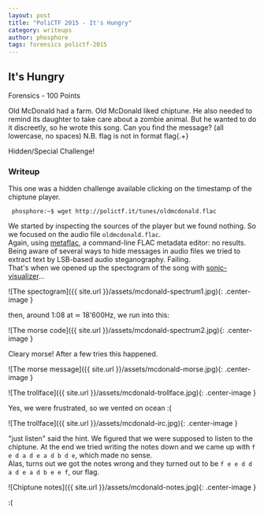 ```yaml
---
layout: post
title: "PoliCTF 2015 - It's Hungry"
category: writeups
author: phosphore
tags: forensics polictf-2015
---
```


## It's Hungry
Forensics - 100 Points

Old McDonald had a farm. Old McDonald liked chiptune. He also needed to remind its daughter to take care about a zombie animal. But he wanted to do it discreetly, so he wrote this song. Can you find the message? (all lowercase, no spaces) N.B. flag is not in format flag{.+}

Hidden/Special Challenge!

### Writeup
This one was a hidden challenge available clicking on the timestamp of the chiptune player.

     phosphore:~$ wget http://polictf.it/tunes/oldmcdonald.flac

We started by inspecting the sources of the player but we found nothing. So we focused on the audio file `oldmcdonald.flac`.<br/>
Again, using [metaflac](http://linux.die.net/man/1/metaflac), a command-line FLAC metadata editor: no results. <br/>
Being aware of several ways to hide messages in audio files we tried to extract text by LSB-based audio steganography. Failing.  <br/>
That's when we opened up the spectogram of the song with [sonic-visualizer](www.sonicvisualiser.org)...  

![The spectogram]({{ site.url }}/assets/mcdonald-spectrum1.jpg){: .center-image }

then, around 1:08 at ≃ 18'600Hz, we run into this:

![The morse code]({{ site.url }}/assets/mcdonald-spectrum2.jpg){: .center-image }

Cleary morse! After a few tries this happened.

![The morse message]({{ site.url }}/assets/mcdonald-morse.jpg){: .center-image }

![The trollface]({{ site.url }}/assets/mcdonald-trollface.jpg){: .center-image }

Yes, we were frustrated, so we vented on ocean :(

![The trollface]({{ site.url }}/assets/mcdonald-irc.jpg){: .center-image }

"just listen" said the hint. We figured that we were supposed to listen to the chiptune. At the end we tried writing the notes down and we came up with `f e d a d e a d b d e`, which made no sense.<br/>
Alas, turns out we got the notes wrong and they turned out to be `f e e d d a d e a d b e e f`, our flag.

![Chiptune notes]({{ site.url }}/assets/mcdonald-notes.jpg){: .center-image }

:(



